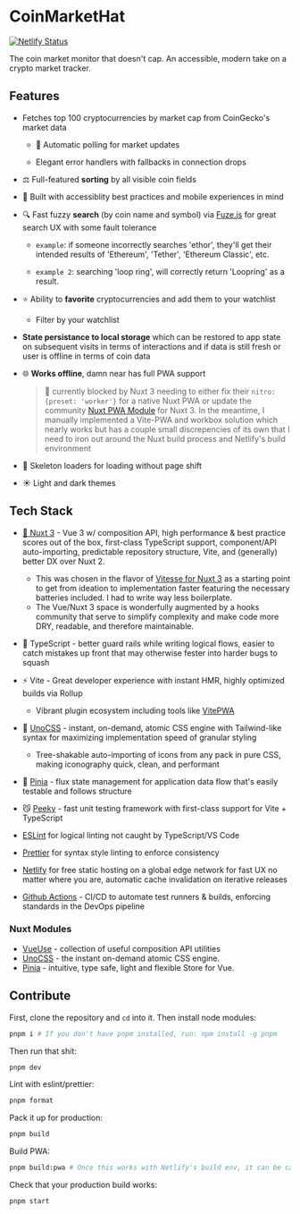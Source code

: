 # CoinMarketHat

[![Netlify Status](https://api.netlify.com/api/v1/badges/c3435894-930d-4188-9eb9-7047c2754e32/deploy-status)](https://app.netlify.com/sites/coin-market-hat/deploys)

The coin market monitor that doesn't cap. An accessible, modern take on a crypto market tracker.

## Features

- Fetches top 100 cryptocurrencies by market cap from CoinGecko's market data

  - 🚎 Automatic polling for market updates

  - Elegant error handlers with fallbacks in connection drops

- ⚖️ Full-featured **sorting** by all visible coin fields

- 🦮 Built with accessiblity best practices and mobile experiences in mind

- 🔍 Fast fuzzy **search** (by coin name and symbol) via [Fuze.js](https://fusejs.io/) for great search UX with some fault tolerance

  - `example`: if someone incorrectly searches 'ethor', they'll get their intended results of 'Ethereum', 'Tether', 'Ethereum Classic', etc.

  - `example 2`: searching 'loop ring', will correctly return 'Loopring' as a result.

- ⭐️ Ability to **favorite** cryptocurrencies and add them to your watchlist

  - Filter by your watchlist

- **State persistance to local storage** which can be restored to app state on subsequent visits in terms of interactions and if data is still fresh or user is offline in terms of coin data

- 🌐 **Works offline**, damn near has full PWA support

  > 🚧 currently blocked by Nuxt 3 needing to either fix their `nitro: {preset: 'worker'}` for a native Nuxt PWA or update the community [Nuxt PWA Module](https://github.com/nuxt-community/pwa-module) for Nuxt 3. In the meantime, I manually implemented a Vite-PWA and workbox solution which nearly works but has a couple small discrepencies of its own that I need to iron out around the Nuxt build process and Netlify's build environment

- 🦴 Skeleton loaders for loading without page shift

- ☀️ Light and dark themes

## Tech Stack

- [💚 Nuxt 3](https://v3.nuxtjs.org) - Vue 3 w/ composition API, high performance & best practice scores out of the box, first-class TypeScript support, component/API auto-importing, predictable repository structure, Vite, and (generally) better DX over Nuxt 2.

  - This was chosen in the flavor of [Vitesse for Nuxt 3](https://github.com/antfu/vitesse-nuxt3) as a starting point to get from ideation to implementation faster featuring the necessary batteries included. I had to write way less boilerplate.
  - The Vue/Nuxt 3 space is wonderfully augmented by a hooks community that serve to simplify complexity and make code more DRY, readable, and therefore maintainable.

- 🦾 TypeScript - better guard rails while writing logical flows, easier to catch mistakes up front that may otherwise fester into harder bugs to squash

- ⚡️ Vite - Great developer experience with instant HMR, highly optimized builds via Rollup

  - Vibrant plugin ecosystem including tools like [VitePWA](https://vite-plugin-pwa.netlify.app/)

- 🎨 [UnoCSS](https://github.com/antfu/unocss) - instant, on-demand, atomic CSS engine with Tailwind-like syntax for maximizing implementation speed of granular styling

  - Tree-shakable auto-importing of icons from any pack in pure CSS, making iconography quick, clean, and performant

- 🍍 [Pinia](https://pinia.esm.dev/) - flux state management for application data flow that's easily testable and follows structure

- 😼 [Peeky](https://peeky.dev) - fast unit testing framework with first-class support for Vite + TypeScript

- [ESLint](https://eslint.org/) for logical linting not caught by TypeScript/VS Code

- [Prettier](https://prettier.io/) for syntax style linting to enforce consistency

- [Netlify](https://netlify.com/) for free static hosting on a global edge network for fast UX no matter where you are, automatic cache invalidation on iterative releases

- [Github Actions](https://github.com/features/actions) - CI/CD to automate test runners & builds, enforcing standards in the DevOps pipeline

### Nuxt Modules

- [VueUse](https://github.com/vueuse/vueuse) - collection of useful composition API utilities
- [UnoCSS](https://github.com/antfu/unocss) - the instant on-demand atomic CSS engine.
- [Pinia](https://pinia.esm.dev/) - intuitive, type safe, light and flexible Store for Vue.

## Contribute

First, clone the repository and `cd` into it. Then install node modules:

```bash
pnpm i # If you don't have pnpm installed, run: npm install -g pnpm
```

Then run that shit:

```bash
pnpm dev
```

Lint with eslint/prettier:

```bash
pnpm format
```

Pack it up for production:

```bash
pnpm build
```

Build PWA:

```bash
pnpm build:pwa # Once this works with Netlify's build env, it can be called in `pnpm build`
```

Check that your production build works:

```bash
pnpm start
```
